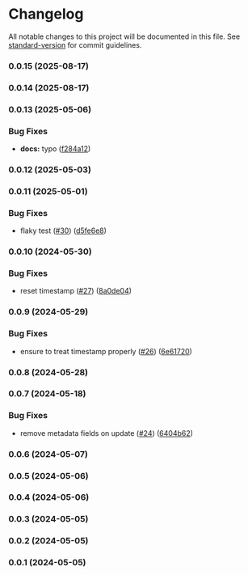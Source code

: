 # Changelog

All notable changes to this project will be documented in this file. See [standard-version](https://github.com/conventional-changelog/standard-version) for commit guidelines.

### 0.0.15 (2025-08-17)

### 0.0.14 (2025-08-17)

### 0.0.13 (2025-05-06)


### Bug Fixes

* **docs:** typo ([f284a12](https://github.com/microlinkhq/openkey/commit/f284a12f9c27c72018ddb95a0c36aaff6acf1caa))

### 0.0.12 (2025-05-03)

### 0.0.11 (2025-05-01)


### Bug Fixes

* flaky test ([#30](https://github.com/microlinkhq/openkey/issues/30)) ([d5fe6e8](https://github.com/microlinkhq/openkey/commit/d5fe6e82efdf7cfffdb3851e89c86c806ad533ad))

### 0.0.10 (2024-05-30)


### Bug Fixes

* reset timestamp ([#27](https://github.com/microlinkhq/openkey/issues/27)) ([8a0de04](https://github.com/microlinkhq/openkey/commit/8a0de0459474568d7f38ef267f39e6ae258638bf))

### 0.0.9 (2024-05-29)


### Bug Fixes

* ensure to treat timestamp properly ([#26](https://github.com/microlinkhq/openkey/issues/26)) ([6e61720](https://github.com/microlinkhq/openkey/commit/6e617202db996b4b6bb09c814a3fb987e6760e7e))

### 0.0.8 (2024-05-28)

### 0.0.7 (2024-05-18)


### Bug Fixes

* remove metadata fields on update ([#24](https://github.com/microlinkhq/openkey/issues/24)) ([6404b62](https://github.com/microlinkhq/openkey/commit/6404b62b98c5fd97f474e3fade0fe5aeff65e291))

### 0.0.6 (2024-05-07)

### 0.0.5 (2024-05-06)

### 0.0.4 (2024-05-06)

### 0.0.3 (2024-05-05)

### 0.0.2 (2024-05-05)

### 0.0.1 (2024-05-05)
